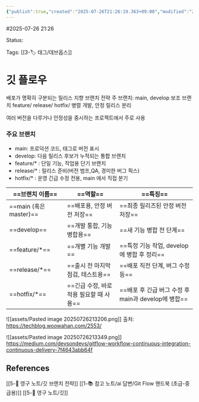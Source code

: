 ```yaml
---
{"publish":true,"created":"2025-07-26T21:26:19.363+09:00","modified":"2025-08-01T00:19:45.530+09:00","cssclasses":""}
---
```


#2025-07-26 21:26

Status: 

Tags: [[3-🏷️ 태그/데브옵스]]

# 깃 플로우
배포가 명확히 구분되는 릴리스 지향 브랜치 전략
주 브랜치: main, develop
보조 브랜치 feature/ release/ hotfix/
병렬 개발, 안정 릴리스 분리

여러 버전을 다루거나 안정성을 중시하는 프로젝트에서 주로 사용

### 주요 브랜치
- main: 프로덕션 코드, 태그로 버전 표시
- develop: 다음 릴리스 후보가 누적되는 통합 브랜치
- feature/* : 단일 기능, 작업용 단기 브랜치
- release/* : 릴리스 준비(버전 범프,QA, 경미한 버그 픽스)
- hotfix/* : 운영 긴급 수정 전용, main 에서 직접 분기

|==브랜치 이름==|==역할==|==특징==|
|---|---|---|
|==main (혹은 master)==|==배포용, 안정 버전 저장==|==최종 릴리즈된 안정 버전 저장==|
|==develop==|==개발 통합, 기능 병합용==|==새 기능 병합 전 단계==|
|==feature/*==|==개별 기능 개발==|==특정 기능 작업, develop에 병합 후 정리==|
|==release/*==|==출시 전 마지막 점검, 테스트용==|==배포 직전 단계, 버그 수정 등==|
|==hotfix/*==|==긴급 수정, 바로 적용 필요할 때 사용==|==배포 후 긴급 버그 수정 후 main과 develop에 병합==|
![[assets/Pasted image 20250726213206.png]]
출처: https://techblog.woowahan.com/2553/

![[assets/Pasted image 20250726213349.png]]
https://medium.com/devsondevs/gitflow-workflow-continuous-integration-continuous-delivery-7f4643abb64f
## References
 [[5-💎 영구 노트/깃 브랜치 전략]]
 [[1-📚 참고 노트/ai 답변/Git Flow 핸드북 (초급-중급용)]]
 [[5-💎 영구 노트/깃]]
